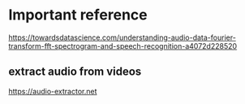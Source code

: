 # Important reference

https://towardsdatascience.com/understanding-audio-data-fourier-transform-fft-spectrogram-and-speech-recognition-a4072d228520

## extract audio from videos
https://audio-extractor.net
